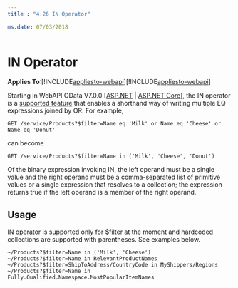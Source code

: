 ```yaml
---
title : "4.26 IN Operator"

ms.date: 07/03/2018
---
```


# IN Operator
**Applies To**:[!INCLUDE[appliesto-webapi](../includes/appliesto-webapi-v7.md)][!INCLUDE[appliesto-webapi](../includes/appliesto-webapi-v6.md)]

Starting in WebAPI OData V7.0.0 [[ASP.NET](https://www.nuget.org/packages/Microsoft.AspNet.OData/7.0.0) | [ASP.NET Core](https://www.nuget.org/packages/Microsoft.AspNetCore.OData/)], the IN operator is a [supported feature](https://docs.oasis-open.org/odata/new-in-odata/v4.01/cn01/new-in-odata-v4.01-cn01.html#_Toc485385090) that enables a shorthand way of writing multiple EQ expressions joined by OR. For example,

`GET /service/Products?$filter=Name eq 'Milk' or Name eq 'Cheese' or Name eq 'Donut'`

can become

`GET /service/Products?$filter=Name in ('Milk', 'Cheese', 'Donut')`

Of the binary expression invoking IN, the left operand must be a single value and the right operand must be a comma-separated list of primitive values or a single expression that resolves to a collection; the expression returns true if the left operand is a member of the right operand.

## Usage

IN operator is supported only for $filter at the moment and hardcoded collections are supported with parentheses. See examples below.

```
~/Products?$filter=Name in ('Milk', 'Cheese')
~/Products?$filter=Name in RelevantProductNames
~/Products?$filter=ShipToAddress/CountryCode in MyShippers/Regions
~/Products?$filter=Name in Fully.Qualified.Namespace.MostPopularItemNames
```